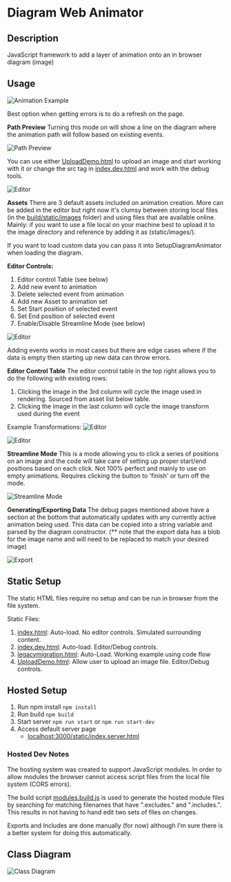 # Diagram Web Animator

## Description

JavaScript framework to add a layer of animation onto an in browser diagram (image)

## Usage

![Animation Example](./static/images/preview/TestAnimation.gif)

Best option when getting errors is to do a refresh on the page.

**Path Preview**
Turning this mode on will show a line on the diagram where the animation path will follow based on existing events.

![Path Preview](./static/images/preview/PathPreview.gif)

You can use either [UploadDemo.html](UploadDemo.html) to upload an image and start working with it or change the src tag in [index.dev.html](index.dev.html) and work with the debug tools.

![Editor](./static/images/preview/Editor.gif)

**Assets**
There are 3 default assets included on animation creation. More can be added in the editor but right now it's clumsy between storing local files (in the [build/static/images](build/static/images) folder) and using files that are available online. Mainly: if you want to use a file local on your machine best to upload it to the image directory and reference by adding it as (static/images/<your image name>).

If you want to load custom data you can pass it into SetupDiagramAnimator when loading the diagram.

**Editor Controls:**
1. Editor control Table (see below)
2. Add new event to animation
3. Delete selected event from animation
4. Add new Asset to animation set
5. Set Start position of selected event
6. Set End position of selected event
7. Enable/Disable Streamline Mode (see below)

![Editor](./static/images/preview/NewEvents.gif)

Adding events works in most cases but there are edge cases where if the data is empty then starting up new data can throw errors.

**Editor Control Table**
The editor control table in the top right allows you to do the following with existing rows:
1. Clicking the image in the 3rd column will cycle the image used in rendering. Sourced from asset list below table.
3. Clicking the image in the last column will cycle the image transform used during the event

Example Transformations: 
![Editor](./static/images/preview/Grow.gif)

![Editor](./static/images/preview/Shrink.gif)

**Streamline Mode**
This is a mode allowing you to click a series of positions on an image and the code will take care of setting up proper start/end positions based on each click. Not 100% perfect and mainly to use on empty animations. Requires clicking the button to 'finish' or turn off the mode.

![Streamline Mode](./static/images/preview/Streamline.gif)

**Generating/Exporting Data**
The debug pages mentioned above have a section at the bottom that automatically updates with any currently active animation being used. This data can be copied into a string variable and parsed by the diagram constructor. (** note that the export data has a blob for the image name and will need to be replaced to match your desired image)

![Export](./static/images/preview/export_gif)

## Static Setup

The static HTML files require no setup and can be run in browser from the file system.

Static Files:
1. [index.html](index.html): Auto-load. No editor controls. Simulated surrounding content.
2. [index.dev.html](index.dev.html): Auto-load. Editor/Debug controls.
3. [legacymigration.html](legacyMigration.html): Auto-Load. Working example using code flow
4. [UploadDemo.html](UploadDemo.html): Allow user to upload an image file. Editor/Debug controls.

## Hosted Setup

1. Run npm install
    `npm install`
2. Run build
    `npm build`
3. Start server
    `npm run start`
    or
    `npm run start-dev`
4. Access default server page
    - [localhost:3000/static/index.server.html](http://localhost:3000/static/index.server.html)

### Hosted Dev Notes

The hosting system was created to support JavaScript modules. In order to allow modules the browser cannot access script files from the local file system (CORS errors).

The build script [modules.build.js](modules.build.js) is used to generate the hosted module files by searching for matching filenames that have ".excludes." and ".includes.". This results in not having to hand edit two sets of files on changes.

Exports and Includes are done manually (for now) although I'm sure there is a better system for doing this automatically.

## Class Diagram

![Class Diagram](./DiagramAnimator.png)